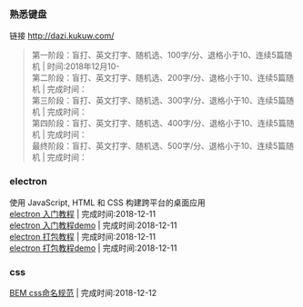 ### 熟悉键盘
链接 http://dazi.kukuw.com/  
>第一阶段：盲打、英文打字、随机选、100字/分、退格小于10、连续5篇随机 | 时间:2018年12月10-  
>第二阶段：盲打、英文打字、随机选、200字/分、退格小于10、连续5篇随机 | 完成时间：  
>第三阶段：盲打、英文打字、随机选、300字/分、退格小于10、连续5篇随机 | 完成时间：  
>第四阶段：盲打、英文打字、随机选、400字/分、退格小于10、连续5篇随机 | 完成时间：  
>最终阶段：盲打、英文打字、随机选、500字/分、退格小于10、连续5篇随机 | 完成时间：  

### electron
使用 JavaScript, HTML 和 CSS 构建跨平台的桌面应用  
[electron 入门教程](https://github.com/13653389794/plain/blob/master/electron/%E5%85%A5%E9%97%A8%E6%95%99%E7%A8%8B/%E5%85%A5%E9%97%A8%E6%95%99%E7%A8%8B.md) | 完成时间:2018-12-11      
[electron 入门教程demo](https://github.com/13653389794/plain/tree/master/electron/demo/demo01) | 完成时间:2018-12-11      
[electron 打包教程](https://github.com/13653389794/plain/blob/master/electron/electron%E6%89%93%E5%8C%85/electron%E6%89%93%E5%8C%85.md) | 完成时间:2018-12-11      
[electron 打包教程demo](https://github.com/13653389794/plain/tree/master/electron/demo/demo02) | 完成时间:2018-12-11  

### css
[BEM css命名规范](https://github.com/13653389794/plain/blob/master/css/BEM.md) | 完成时间:2018-12-12 